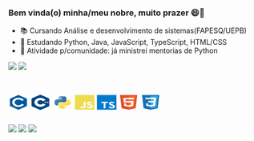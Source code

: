 ### Bem vinda(o) minha/meu nobre, muito prazer 😄🤝

- 📚 Cursando Análise e desenvolvimento de sistemas(FAPESQ/UEPB)
- 🌱 Estudando Python, Java, JavaScript, TypeScript, HTML/CSS
- 👯 Atividade p/comunidade: já ministrei mentorias de Python

<div>
  <img width="52%" src="https://github-readme-stats.vercel.app/api?username=MarcosOliveira16&hide=contribs,issues&show_icons=true&theme=moltack">
  <img width="43.5%" src="https://github-readme-stats.vercel.app/api/top-langs/?username=MarcosOliveira16&layout=compact&theme=moltack">
</div>

##

<div style="display: inline_block"><br>
  <img align="center" alt="Marquinhos-Ts" height="30" width="40" src="https://raw.githubusercontent.com/devicons/devicon/master/icons/c/c-plain.svg">
  <img align="center" alt="Marquinhos-Ts" height="30" width="40" src="https://raw.githubusercontent.com/devicons/devicon/master/icons/cplusplus/cplusplus-plain.svg">
   <img align="center" alt="Marquinhos-Python" height="30" width="40" src="https://raw.githubusercontent.com/devicons/devicon/master/icons/python/python-original.svg">
  <img align="center" alt="Marquinhos-Js" height="30" width="40" src="https://raw.githubusercontent.com/devicons/devicon/master/icons/javascript/javascript-plain.svg">
  <img align="center" alt="Marquinhos-Ts" height="30" width="40" src="https://raw.githubusercontent.com/devicons/devicon/master/icons/typescript/typescript-plain.svg">
  <img align="center" alt="Marquinhos-HTML" height="30" width="40" src="https://raw.githubusercontent.com/devicons/devicon/master/icons/html5/html5-original.svg">
  <img align="center" alt="Marquinhos-CSS" height="30" width="40" src="https://raw.githubusercontent.com/devicons/devicon/master/icons/css3/css3-original.svg">
</div>

##

<div> 
  <a href="https://instagram.com/_marcosoli_" target="_blank"><img src="https://img.shields.io/badge/-Instagram-%23E4405F?style=for-the-badge&logo=instagram&logoColor=white" target="_blank"></a>
  <a href = "mailto:marcosraffaeloficial@gmail.com"><img src="https://img.shields.io/badge/Gmail-D14836?style=for-the-badge&logo=gmail&logoColor=white" target="_blank"></a>
  <a href="https://www.linkedin.com/in//marcos-oliveira-77410424a" target="_blank"><img src="https://img.shields.io/badge/-LinkedIn-%230077B5?style=for-the-badge&logo=linkedin&logoColor=white" target="_blank"></a> 

</div>
